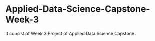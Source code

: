 # Applied-Data-Science-Capstone-Week-3
It consist of Week 3 Project of Applied Data Science Capstone.
